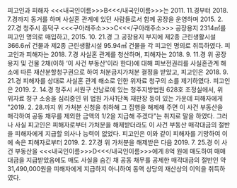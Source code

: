 피고인과 피해자 <<<내국인이름>>>B<<</내국인이름>>>는 2011. 11.경부터 2018. 7.경까지 동거를 하며 사실혼 관계에 있던 사람들로서 함께 공장을 운영하며 2015. 2. 27.경 청주시 흥덕구 <<<구아래주소>>>C<<</구아래주소>>> 공장용지 2314㎡를 피고인 명의로 매입하고, 2015. 10. 21.경 그 공장용지 부지에 제2종 근린생활시설 366.6㎡ 건물과 제2종 근린생활시설 95.94㎡ 건물을 각 피고인 명의로 취득하였다.
피고인과 피해자는 2018. 7.경 사실혼 관계를 청산하며, 피해자는 2018. 9. 11.경 위 공장용지 및 건물 2채(이하 ‘이 사건 부동산'이라 한다)에 대해 피보전권리를 사실혼관계 해소에 따른 재산분할청구권으로 하여 처분금지가처분 결정을 받았고, 피고인은 2018. 9. 21.경 피해자를 상대로 사실혼 관계 해소로 인한 위자료 청구의 소를 제기하였다.
피고인은 2019. 2. 14.경 청주시 서원구 산남로에 있는 청주지방법원 628호 조정실에서, 위 위자료 청구 소송을 심리중인 위 법원 가사1단독 재판장 등이 있는 가운데 피해자에게 "2019. 2. 28.까지 위 가처분 신청을 취하해 그 집행을 해제해 주면 이 사건 부동산을 매각하여 공동 채무를 제외한 금액의 1/2을 지급해 주겠다"는 취지로 말을 하였다. 그러나 사실 피고인은 피해자로부터 가처분을 해제받더라도 이 사건 부동산 매각대금의 절반을 피해자에게 지급할 의사나 능력이 없었다.
피고인은 이와 같이 피해자를 기망하여 이에 속은 피해자로부터 2019. 2. 27.경 위 가처분을 해제받은 다음 2019. 7. 25.경 이 사건 부동산을 <<<내국인이름>>>D<<</내국인이름>>>에게 8억 원에 매도하여 매매대금을 지급받았음에도 매도 사실을 숨긴 채 공동 채무를 공제한 매각대금의 절반인 약 31,490,000원을 피해자에게 지급하지 아니하여 동액 상당의 재산상의 이익을 취득하였다.
